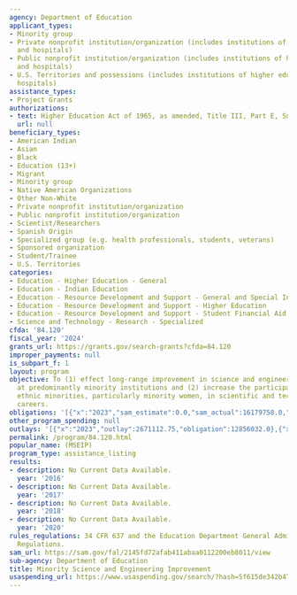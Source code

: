 ```yaml
---
agency: Department of Education
applicant_types:
- Minority group
- Private nonprofit institution/organization (includes institutions of higher education
  and hospitals)
- Public nonprofit institution/organization (includes institutions of higher education
  and hospitals)
- U.S. Territories and possessions (includes institutions of higher education and
  hospitals)
assistance_types:
- Project Grants
authorizations:
- text: Higher Education Act of 1965, as amended, Title III, Part E, Subpart 1.
  url: null
beneficiary_types:
- American Indian
- Asian
- Black
- Education (13+)
- Migrant
- Minority group
- Native American Organizations
- Other Non-White
- Private nonprofit institution/organization
- Public nonprofit institution/organization
- Scientist/Researchers
- Spanish Origin
- Specialized group (e.g. health professionals, students, veterans)
- Sponsored organization
- Student/Trainee
- U.S. Territories
categories:
- Education - Higher Education - General
- Education - Indian Education
- Education - Resource Development and Support - General and Special Interest Organizations
- Education - Resource Development and Support - Higher Education
- Education - Resource Development and Support - Student Financial Aid
- Science and Technology - Research - Specialized
cfda: '84.120'
fiscal_year: '2024'
grants_url: https://grants.gov/search-grants?cfda=84.120
improper_payments: null
is_subpart_f: 1
layout: program
objective: To (1) effect long-range improvement in science and engineering education
  at predominantly minority institutions and (2) increase the participation of underrepresented
  ethnic minorities, particularly minority women, in scientific and technological
  careers.
obligations: '[{"x":"2023","sam_estimate":0.0,"sam_actual":16179758.0,"usa_spending_actual":15902340.65},{"x":"2024","sam_estimate":0.0,"sam_actual":16337260.0,"usa_spending_actual":16070281.07},{"x":"2025","sam_estimate":0.0,"sam_actual":16370000.0,"usa_spending_actual":0.0}]'
other_program_spending: null
outlays: '[{"x":"2023","outlay":2671112.75,"obligation":12856032.0},{"x":"2024","outlay":0.0,"obligation":2264040.0},{"x":"2025","outlay":0.0,"obligation":0.0}]'
permalink: /program/84.120.html
popular_name: (MSEIP)
program_type: assistance_listing
results:
- description: No Current Data Available.
  year: '2016'
- description: No Current Data Available.
  year: '2017'
- description: No Current Data Available.
  year: '2018'
- description: No Current Data Available.
  year: '2020'
rules_regulations: 34 CFR 637 and the Education Department General Administrative
  Regulations.
sam_url: https://sam.gov/fal/2145fd72afab411abaa0112200eb8011/view
sub-agency: Department of Education
title: Minority Science and Engineering Improvement
usaspending_url: https://www.usaspending.gov/search/?hash=5f615de342b4790b39eacafd22718b2c
---
```

